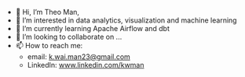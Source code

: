 - 👋 Hi, I’m Theo Man, 
- 👀 I’m interested in data analytics, visualization and machine learning
- 🌱 I’m currently learning Apache Airflow and dbt
- 💞️ I’m looking to collaborate on ...
- 📫 How to reach me: 
  * email: k.wai.man23@gmail.com
  * LinkedIn: www.linkedin.com/kwman

<!---
kwaiman/kwaiman is a ✨ special ✨ repository because its `README.md` (this file) appears on your GitHub profile.
You can click the Preview link to take a look at your changes.
--->
